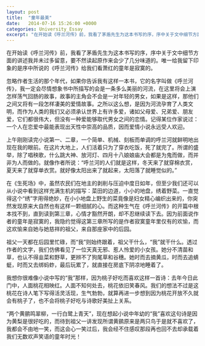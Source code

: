 ```yaml
---
layout: post
title:  "童年最美"
date:   2014-07-16 15:26:00 +0000
categories: University_Essay
excerpt: "在开始读《呼兰河传》前，我看了茅盾先生为这本书写的序，序中关于文中细节方面的讲述我并未过多留意，要不然读起原作来会少了几分味道的。唯一给我留下印象的是序中所说的《呼兰河传》给我们看萧红的童年是寂寞的"
---
```


在开始读《呼兰河传》前，我看了茅盾先生为这本书写的序，序中关于文中细节方面的讲述我并未过多留意，要不然读起原作来会少了几分味道的。唯一给我留下印象的是序中所说的《呼兰河传》给我们看萧红的童年是寂寞的。

忽略作者生活的那个年代，如果你告诉我有这样一本书，它的名字叫做《呼兰河传》，我一定会尽情想象书中所描写的会是一条多么美丽的河流，在这里将会上演怎样荡气回肠的故事，故事的主角会不会是一对年轻的男女，如果是这样，那他们之间又将有一段怎样凄美的爱情故事。之所以这么想，是因为河流孕育了人类文明，而作为人类的我们又必须承认世界上有许多爱，诸如父母爱、兄弟爱、朋友爱，它们都很伟大，但没有一种爱能够取代男女之间的恋情。记得某位作家说过：一个人在恋爱中最能表现出天性中崇高的品质，因而爱情小说永远受人欢迎。

上午刚刚读完小说第一、二章，一个简单、机械、刻板而单调的呼兰河就鲜明地出现在我的眼前。在这片大地上，人们活着只为了穿衣吃饭，死了就完了。所谓的盛举，除了唱秧歌，什么跳大神、放河灯、四月十八娘娘庙大会都是为鬼而做，而并非为人而做的。就像作者所说：“呼兰河的人们就是这样，冬天来了就穿棉衣赏，夏天来了就穿单衣赏。就好像太阳出来了就起来，太阳落了就睡觉似的。”

在《生死场》中，虽然农民们在地主的剥削与压迫中度日如年，但至少我们还可以从小说中看到这样充满生机的描写：菜田的边道，小小的地盘，绣着野菜。一直觉得这个“绣”字用得绝妙，在小小地盘上野生的菜竟像是妇女精心编织出来的，你突然发现原来大自然也有这样一颗细腻的心。而这种生气在《呼兰河传》的开篇中根本找不到，直到读到第三章，心情才豁然开朗，却不忍继续读下去。因为前面说作者的童年是寂寞的，我隐约觉得这第三章所写的是作者寂寞童年里仅有的欢愉，而这欢愉来自她与她慈祥的祖父，来自那座家中的后园。

祖父一天都在后园里忙碌，而“我”则始终跟着，祖父干什么，“我”就干什么。透过作者的文字，我们仿佛看见了一位天真无邪、惹人怜爱的小女孩。她分不清苗和草，也认不得韭菜和野草，更辨不了狗尾草和谷穗。她时而去摘黄瓜，时而去追蜻蜓，时而又去绑蚂蚱，最后玩累了，就直接在房底下阴凉地睡着了。

我想你很难像小说中写的“我”那样，因为桃子好吃而喜欢这样一首诗：去年今日此门中，人面桃花相映红。人面不知何处去，桃花依旧笑春风。我们的想法不过是这桃花在诗人笔下写得活灵活现，生气勃勃，就算再进一步想到因为桃花开放不久就会有桃子了，也不会将桃子好吃与诗歌好美扯上关系。

“两个黄鹂鸣翠柳，一行白鹭上青天”，现在想起小说中年幼的“我”喜欢这句诗是因为黄梨是很好吃的，而待到祖父一讲发现所谓黄鹂原来是两只鸟于是就不喜欢了，我都会不由地一笑，而这会心一笑过后，我会经不住感叹那段再也回不去却承载着我们无数欢声笑语的童年时光！
